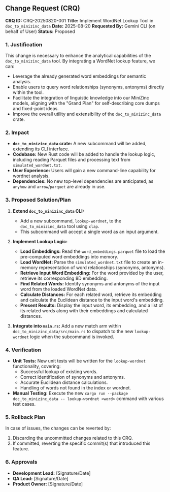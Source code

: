 ## Change Request (CRQ)

**CRQ ID:** CRQ-20250820-001
**Title:** Implement WordNet Lookup Tool in `doc_to_minizinc_data`
**Date:** 2025-08-20
**Requested By:** Gemini CLI (on behalf of User)
**Status:** Proposed

### 1. Justification

This change is necessary to enhance the analytical capabilities of the `doc_to_minizinc_data` tool. By integrating a WordNet lookup feature, we can:

*   Leverage the already generated word embeddings for semantic analysis.
*   Enable users to query word relationships (synonyms, antonyms) directly within the tool.
*   Facilitate the integration of linguistic knowledge into our MiniZinc models, aligning with the "Grand Plan" for self-describing core dumps and fixed-point ideas.
*   Improve the overall utility and extensibility of the `doc_to_minizinc_data` crate.

### 2. Impact

*   **`doc_to_minizinc_data` crate:** A new subcommand will be added, extending its CLI interface.
*   **Codebase:** New Rust code will be added to handle the lookup logic, including reading Parquet files and processing text from `simulated_wordnet.txt`.
*   **User Experience:** Users will gain a new command-line capability for wordnet analysis.
*   **Dependencies:** No new top-level dependencies are anticipated, as `anyhow` and `arrow`/`parquet` are already in use.

### 3. Proposed Solution/Plan

1.  **Extend `doc_to_minizinc_data` CLI:**
    *   Add a new subcommand, `lookup-wordnet`, to the `doc_to_minizinc_data` tool using `clap`.
    *   This subcommand will accept a single word as an input argument.

2.  **Implement Lookup Logic:**
    *   **Load Embeddings:** Read the `word_embeddings.parquet` file to load the pre-computed word embeddings into memory.
    *   **Load WordNet:** Parse the `simulated_wordnet.txt` file to create an in-memory representation of word relationships (synonyms, antonyms).
    *   **Retrieve Input Word Embedding:** For the word provided by the user, retrieve its corresponding 8D embedding.
    *   **Find Related Words:** Identify synonyms and antonyms of the input word from the loaded WordNet data.
    *   **Calculate Distances:** For each related word, retrieve its embedding and calculate the Euclidean distance to the input word's embedding.
    *   **Present Results:** Display the input word, its embedding, and a list of its related words along with their embeddings and calculated distances.

3.  **Integrate into `main.rs`:** Add a new match arm within `doc_to_minizinc_data/src/main.rs` to dispatch to the new `lookup-wordnet` logic when the subcommand is invoked.

### 4. Verification

*   **Unit Tests:** New unit tests will be written for the `lookup-wordnet` functionality, covering:
    *   Successful lookup of existing words.
    *   Correct identification of synonyms and antonyms.
    *   Accurate Euclidean distance calculations.
    *   Handling of words not found in the index or wordnet.
*   **Manual Testing:** Execute the new `cargo run --package doc_to_minizinc_data -- lookup-wordnet <word>` command with various test cases.

### 5. Rollback Plan

In case of issues, the changes can be reverted by:

1.  Discarding the uncommitted changes related to this CRQ.
2.  If committed, reverting the specific commit(s) that introduced this feature.

### 6. Approvals

*   **Development Lead:** [Signature/Date]
*   **QA Lead:** [Signature/Date]
*   **Product Owner:** [Signature/Date]
